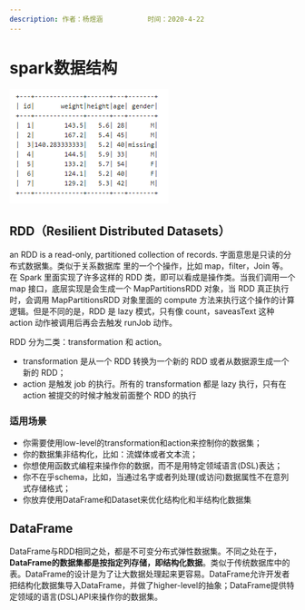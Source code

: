 ```yaml
---
description: 作者：杨煜涵           时间：2020-4-22
---
```


# spark数据结构

![RDD \(Spark1.0\) &#x2014;&amp;gt; Dataframe\(Spark1.3\) &#x2014;&amp;gt; Dataset\(Spark1.6\)](../.gitbook/assets/image%20%2814%29.png)

## RDD（Resilient Distributed Datasets）

an RDD is a read-only, partitioned collection of records. 字面意思是只读的分布式数据集。类似于关系数据库 里的一个个操作，比如 map，filter，Join 等。在 Spark 里面实现了许多这样的 RDD 类，即可以看成是操作类。当我们调用一个 map 接口，底层实现是会生成一个 MapPartitionsRDD 对象，当 RDD 真正执行时，会调用 MapPartitionsRDD 对象里面的 compute 方法来执行这个操作的计算逻辑。但是不同的是，RDD 是 lazy 模式，只有像 count，saveasText 这种 action 动作被调用后再会去触发 runJob 动作。

RDD 分为二类：transformation 和 action。

* transformation 是从一个 RDD 转换为一个新的 RDD 或者从数据源生成一个新的 RDD；
* action 是触发 job 的执行。所有的 transformation 都是 lazy 执行，只有在 action 被提交的时候才触发前面整个 RDD 的执行

### 适用场景

* 你需要使用low-level的transformation和action来控制你的数据集； 
* 你的数据集非结构化，比如：流媒体或者文本流； 
* 你想使用函数式编程来操作你的数据，而不是用特定领域语言\(DSL\)表达； 
* 你不在乎schema，比如，当通过名字或者列处理\(或访问\)数据属性不在意列式存储格式； 
* 你放弃使用DataFrame和Dataset来优化结构化和半结构化数据集

## DataFrame

DataFrame与RDD相同之处，都是不可变分布式弹性数据集。不同之处在于，**DataFrame的数据集都是按指定列存储，即结构化数据**。类似于传统数据库中的表。DataFrame的设计是为了让大数据处理起来更容易。DataFrame允许开发者把结构化数据集导入DataFrame，并做了higher-level的抽象；DataFrame提供特定领域的语言\(DSL\)API来操作你的数据集。

